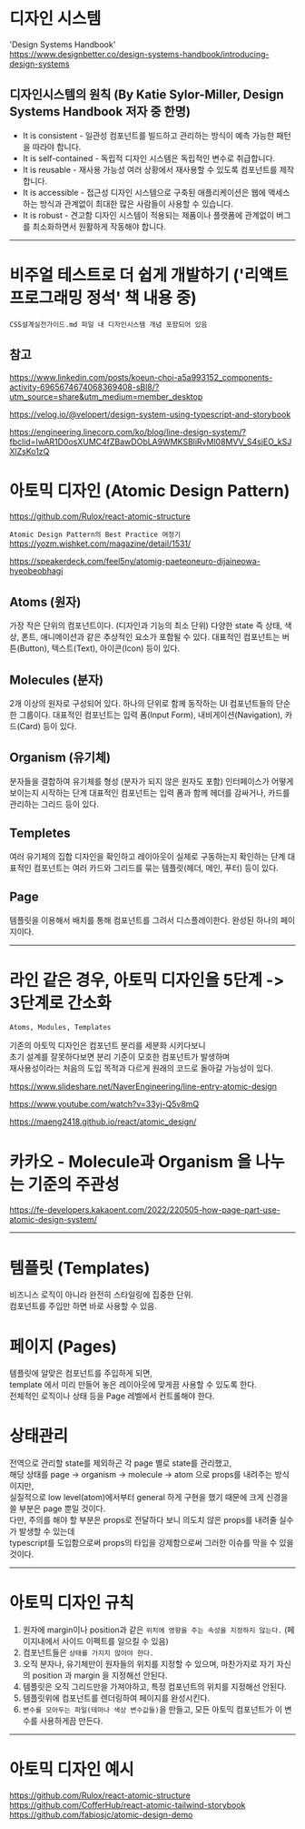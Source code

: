 # 디자인 시스템

'Design Systems Handbook'  
https://www.designbetter.co/design-systems-handbook/introducing-design-systems

## 디자인시스템의 원칙 (By Katie Sylor-Miller, Design Systems Handbook 저자 중 한명)

- It is consistent - 일관성
  컴포넌트를 빌드하고 관리하는 방식이 예측 가능한 패턴을 따라야 합니다.
- It is self-contained - 독립적
  디자인 시스템은 독립적인 변수로 취급합니다.
- It is reusable - 재사용 가능성
  여러 상황에서 재사용할 수 있도록 컴포넌트를 제작합니다.
- It is accessible - 접근성
  디자인 시스템으로 구축된 애플리케이션은 웹에 액세스하는 방식과 관계없이 최대한 많은 사람들이 사용할 수 있습니다.
- It is robust - 견고함
  디자인 시스템이 적용되는 제품이나 플랫폼에 관계없이 버그를 최소화하면서 원활하게 작동해야 합니다.

---

# 비주얼 테스트로 더 쉽게 개발하기 ('리액트 프로그래밍 정석' 책 내용 중)

`CSS설계실전가이드.md 파일 내 디자인시스템 개념 포함되어 있음`

## 참고

https://www.linkedin.com/posts/koeun-choi-a5a993152_components-activity-6965674674068369408-sBl8/?utm_source=share&utm_medium=member_desktop

https://velog.io/@velopert/design-system-using-typescript-and-storybook

https://engineering.linecorp.com/ko/blog/line-design-system/?fbclid=IwAR1D0osXUMC4fZBawDObLA9WMKSBliRvMl08MVV_S4sjEO_kSJXlZsKo1zQ

# 아토믹 디자인 (Atomic Design Pattern)

https://github.com/Rulox/react-atomic-structure

`Atomic Design Pattern의 Best Practice 여정기`  
https://yozm.wishket.com/magazine/detail/1531/

https://speakerdeck.com/feel5ny/atomig-paeteoneuro-dijaineowa-hyeobeobhagi

## Atoms (원자)

가장 작은 단위의 컴포넌트이다. (디자인과 기능의 최소 단위)
다양한 state 즉 상태, 색상, 폰트, 애니메이션과 같은 추상적인 요소가 포함될 수 있다.
대표적인 컴포넌트는 버튼(Button), 텍스트(Text), 아이콘(Icon) 등이 있다.

## Molecules (분자)

2개 이상의 원자로 구성되어 있다.
하나의 단위로 함께 동작하는 UI 컴포넌트들의 단순한 그룹이다.
대표적인 컴포넌트는 입력 폼(Input Form), 내비게이션(Navigation), 카드(Card) 등이 있다.

## Organism (유기체)

분자들을 결합하여 유기체를 형성 (분자가 되지 않은 원자도 포함)
인터페이스가 어떻게 보이는지 시작하는 단계
대표적인 컴포넌트는 입력 폼과 함께 헤더를 감싸거나, 카드를 관리하는 그리드 등이 있다.

## Templetes

여러 유기체의 집합
디자인을 확인하고 레이아웃이 실제로 구동하는지 확인하는 단계
대표적인 컴포넌트는 여러 카드와 그리드를 묶는 템플릿(헤더, 메인, 푸터) 등이 있다.

## Page

템플릿을 이용해서 배치를 통해 컴포넌트를 그려서 디스플레이한다.
완성된 하나의 페이지이다.

---

# 라인 같은 경우, 아토믹 디자인을 5단계 -> 3단계로 간소화

`Atoms, Modules, Templates`

기존의 아토믹 디자인은 컴포넌트 분리를 세분화 시키다보니  
초기 설계를 잘못하다보면 분리 기준이 모호한 컴포넌트가 발생하며  
재사용성이라는 처음의 도입 목적과 다르게 원래의 코드로 돌아갈 가능성이 있다.

https://www.slideshare.net/NaverEngineering/line-entry-atomic-design

https://www.youtube.com/watch?v=33yj-Q5v8mQ

https://maeng2418.github.io/react/atomic_design/

# 카카오 - Molecule과 Organism 을 나누는 기준의 주관성

https://fe-developers.kakaoent.com/2022/220505-how-page-part-use-atomic-design-system/

---

# 템플릿 (Templates)

비즈니스 로직이 아니라 완전히 스타일링에 집중한 단위.  
컴포넌트를 주입만 하면 바로 사용할 수 있음.

# 페이지 (Pages)

템플릿에 알맞은 컴포넌트를 주입하게 되면,  
template 에서 미리 만들어 놓은 레이아웃에 맞게끔 사용할 수 있도록 한다.  
전체적인 로직이나 상태 등을 Page 레벨에서 컨트롤해야 한다.

# 상태관리

전역으로 관리할 state를 제외하곤 각 page 별로 state를 관리했고,  
해당 상태를 page -> organism -> molecule -> atom 으로 props를 내려주는 방식이지만,  
실질적으로 low level(atom)에서부터 general 하게 구현을 했기 때문에 크게 신경을 쓸 부분은 page 뿐일 것이다.  
다만, 주의를 해야 할 부분은 props로 전달하다 보니 의도치 않은 props를 내려줄 실수가 발생할 수 있는데  
typescript를 도입함으로써 props의 타입을 강제함으로써 그러한 이슈를 막을 수 있을 것이다.

---

# 아토믹 디자인 규칙

1. 원자에 margin이나 position과 같은 `위치에 영향을 주는 속성을 지정하지 않는다.` (페이지내에서 사이드 이펙트를 일으킬 수 있음)
2. 컴포넌트들은 `상태를 가지지 않아야 한다.`
3. 오직 분자나, 유기체만이 원자들의 위치를 지정할 수 있으며, 마찬가지로 자기 자신의 position 과 margin 을 지정해선 안된다.
4. 템플릿은 오직 그리드만을 가져야하고, 특정 컴포넌트의 위치를 지정해선 안된다.
5. 템플릿위에 컴포넌트를 렌더링하여 페이지를 완성시킨다.
6. `변수를 모아두는 파일(테마나 색상 변수값들)`을 만들고, 모든 아토믹 컴포넌트가 이 변수를 사용하게끔 만든다.

---

# 아토믹 디자인 예시

https://github.com/Rulox/react-atomic-structure
https://github.com/CofferHub/react-atomic-tailwind-storybook
https://github.com/fabiosjc/atomic-design-demo
